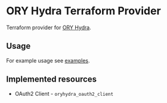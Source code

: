 # ORY Hydra Terraform Provider

Terraform provider for [ORY Hydra](https://github.com/ory/hydra).

## Usage

For example usage see [examples](examples/README.md).

## Implemented resources

- OAuth2 Client - `oryhydra_oauth2_client`
